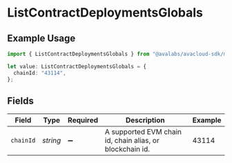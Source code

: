 # ListContractDeploymentsGlobals

## Example Usage

```typescript
import { ListContractDeploymentsGlobals } from "@avalabs/avacloud-sdk/models/operations";

let value: ListContractDeploymentsGlobals = {
  chainId: "43114",
};
```

## Fields

| Field                                                    | Type                                                     | Required                                                 | Description                                              | Example                                                  |
| -------------------------------------------------------- | -------------------------------------------------------- | -------------------------------------------------------- | -------------------------------------------------------- | -------------------------------------------------------- |
| `chainId`                                                | *string*                                                 | :heavy_minus_sign:                                       | A supported EVM chain id, chain alias, or blockchain id. | 43114                                                    |